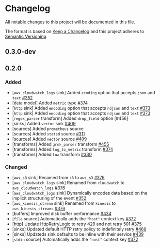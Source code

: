 # Changelog

All notable changes to this project will be documented in this file.

The format is based on [Keep a Changelog](http://keepachangelog.com/en/1.0.0/)
and this project adheres to [Semantic Versioning](http://semver.org/spec/v2.0.0.html).

## 0.3.0-dev

## 0.2.0

### Added
  
  - [`aws_cloudwatch_logs` sink] Added `ecoding` option that accepts `json` and `text` [#352]
  - [data model] Added `metric` type [#374]
  - [`http` sink] Added `encoding` option that accepts `ndjson` and `text` [#373]
  - [`http` sink] Added `encoding` option that accepts `ndjson` and `text` [#373]
  - [`regex_parser` transform] Added `drop_field` option [#456]
  - [sinks] Added `vector` sink [#409]
  - [sources] Added `prometheus` source
  - [sources] Added `statsd` source [#311]
  - [sources] Added `vector` source [#409]
  - [transforms] Added `grok_parser` transform [#455]
  - [transforms] Added `log_to_metric` transform [#374]
  - [transforms] Added `lua` transform [#330]

### Changed

  - [`aws_s3` sink] Renamed from `s3` to `aws_s3` [#376]
  - [`aws_cloudwatch_logs` sink] Renamed from `cloudwatch` to `aws_cloudwatch_logs` [#376]
  - [`aws_cloudwatch_logs` sink] Dynamically encodes data based on the implicit structuring of the event [#352]
  - [`aws_kinesis_stream` sink] Renamed from `kinesis` to `aws_kinesis_streams` [#376]
  - [buffers] Improved disk buffer performance [#434]
  - [`file` source] Automatically adds the `"host"` context key [#372]
  - [http] Update HttpRetryLogic to retry 429 and not retry 501 [#375]
  - [sinks] Updated default HTTP retry policy to indefinitely retry [#466]
  - [sinks] Updateds sink defaults to be inline with their service [#439]
  - [`stdin` source] Automatically adds the `"host"` context key [#372]


[#311]: https://github.com/timberio/vector/pull/311
[#330]: https://github.com/timberio/vector/pull/330
[#352]: https://github.com/timberio/vector/pull/352
[#372]: https://github.com/timberio/vector/pull/372
[#373]: https://github.com/timberio/vector/pull/373
[#374]: https://github.com/timberio/vector/pull/374
[#375]: https://github.com/timberio/vector/pull/375
[#376]: https://github.com/timberio/vector/pull/376
[#409]: https://github.com/timberio/vector/pull/409
[#434]: https://github.com/timberio/vector/pull/434
[#439]: https://github.com/timberio/vector/pull/439
[#455]: https://github.com/timberio/vector/pull/455
[#466]: https://github.com/timberio/vector/pull/466
